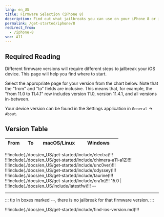 ```yaml
---
lang: en_US
title: Firmware Selection (iPhone 8)
description: Find out what jailbreaks you can use on your iPhone 8 or iPhone 8 Plus
permalink: /get-started/iphone/8
redirect_from:
  - /iphone-8
soc: A11
---
```


## Required Reading

Different firmware versions will require different steps to jailbreak your iOS device. This page will help you find where to start.

Select the appropriate page for your version from the chart below. Note that the "from" and "to" fields are inclusive. This means that, for example, the "from 11.0 to 11.4.1" row includes version 11.0, version 11.4.1, and all versions in-between.

Your device version can be found in the Settings application in `General` -> `About`.

## Version Table

From   | To     | macOS/Linux | Windows <colgroup><col style="width:15%;"><col style="width:15%;"><col style="width:35%;"><col style="width:35%;"></colgroup>
:-:    | :-:    | :-:         | :-:
!!!include(./docs/en_US/get-started/include/electra)!!!
!!!include(./docs/en_US/get-started/include/chimera-a11-a12)!!!
!!!include(./docs/en_US/get-started/include/unc0ver)!!!
!!!include(./docs/en_US/get-started/include/odyssey)!!!
!!!include(./docs/en_US/get-started/include/taurine)!!!
!!!include(./docs/en_US/get-started/include/ora1n)!!!
15.0   | !!!include(./docs/en_US/include/latestfw)!!! <td colspan=2>--</td>

---

::: tip
In boxes marked `--`, there is no jailbreak for that firmware version.
:::

!!!include(./docs/en_US/get-started/include/find-ios-version.md)!!!
